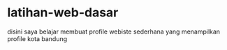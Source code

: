 # latihan-web-dasar
disini saya belajar membuat profile webiste sederhana yang menampilkan profile kota bandung
